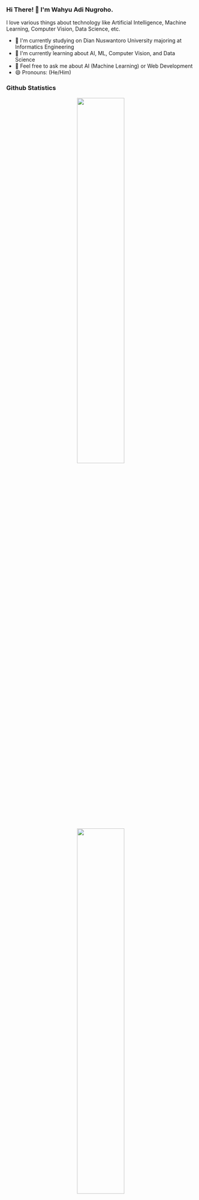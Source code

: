 ### Hi There! 👋 I'm Wahyu Adi Nugroho.

I love various things about technology like Artificial Intelligence, Machine Learning, Computer Vision, Data Science, etc.

- 🔭 I'm currently studying on Dian Nuswantoro University majoring at Informatics Engineering
- 🌱 I'm currently learning about AI, ML, Computer Vision, and Data Science
- 💬 Feel free to ask me about AI (Machine Learning) or Web Development
- 😄 Pronouns: (He/Him)

### Github Statistics
<div align=center>
   <p align=center>
      <img width="50%" src="https://github-readme-stats-eight-theta.vercel.app/api?username=wahyu-adi-n&show_icons=true&include_all_commits=true&count_private=true"/>
      <img width="50%" src="https://github-readme-streak-stats.herokuapp.com/?user=wahyu-adi-n">
   </p>
</div>
<p align=center>
 <img src="https://github-readme-stats-eight-theta.vercel.app/api/top-langs/?username=wahyu-adi-n&layout=compact&langs_count=10"/> 
</p>
























<!--
**wahyu-adi-n/wahyu-adi-n** is a ✨ _special_ ✨ repository because its `README.md` (this file) appears on your GitHub profile.

Here are some ideas to get you started:

- 🔭 I’m currently working on ...
- 🌱 I’m currently learning ...
- 👯 I’m looking to collaborate on ...
- 🤔 I’m looking for help with ...
- 💬 Ask me about ...
- 📫 How to reach me: ...
- 😄 Pronouns: ...
- ⚡ Fun fact: ...
-->
